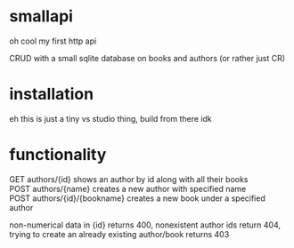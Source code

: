 # smallapi
oh cool my first http api

CRUD with a small sqlite database on books and authors (or rather just CR)

# installation
eh this is just a tiny vs studio thing, build from there idk

# functionality
GET authors/{id} shows an author by id along with all their books    
POST authors/{name} creates a new author with specified name    
POST authors/{id}/{bookname} creates a new book under a specified author

non-numerical data in {id} returns 400, nonexistent author ids return 404, trying to create an already existing author/book returns 403
